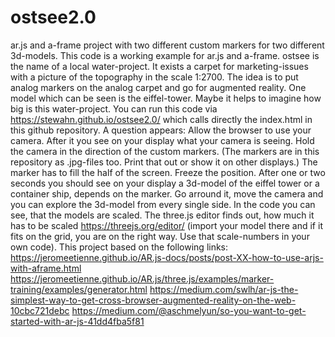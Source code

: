 # ostsee2.0
ar.js and a-frame project with two different custom markers for two different 3d-models. This code is a working example for ar.js and a-frame. ostsee is the name of a local water-project. It exists a carpet for marketing-issues with a picture of the topography in the scale 1:2700. The idea is to put analog markers on the analog carpet and go for augmented reality. One model which can be seen is the eiffel-tower. Maybe it helps to imagine how big is this water-project. You can run this code via https://stewahn.github.io/ostsee2.0/ which calls directly the index.html in this github repository. A question appears: Allow the browser to use your camera. After it you see on your display what your camera is seeing. Hold the camera in the direction of the custom markers. (The markers are in this repository as .jpg-files too. Print that out or show it on other displays.) The marker has to fill the half of the screen. Freeze the position. After one or two seconds you should see on your display a 3d-model of the eiffel tower or a container ship, depends on the marker. Go arround it, move the camera and you can explore the 3d-model from every single side. In the code you can see, that the models are scaled. The three.js editor finds out, how much it has to be scaled https://threejs.org/editor/ (import your model there and if it fits on the grid, you are on the right way. Use that scale-numbers in your own code). This project based on the following links:
https://jeromeetienne.github.io/AR.js-docs/posts/post-XX-how-to-use-arjs-with-aframe.html
https://jeromeetienne.github.io/AR.js/three.js/examples/marker-training/examples/generator.html
https://medium.com/swlh/ar-js-the-simplest-way-to-get-cross-browser-augmented-reality-on-the-web-10cbc721debc
https://medium.com/@aschmelyun/so-you-want-to-get-started-with-ar-js-41dd4fba5f81
